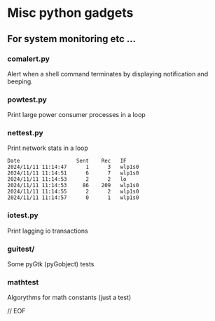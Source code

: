 # Misc python gadgets

## For system monitoring etc ...

### comalert.py

 Alert when a shell command terminates by displaying  notification and beeping.

### powtest.py

 Print large power consumer processes in a loop

### nettest.py

 Print network stats in a loop

    Date                  Sent    Rec   IF
    2024/11/11 11:14:47      1      3   wlp1s0
    2024/11/11 11:14:51      6      7   wlp1s0
    2024/11/11 11:14:53      2      2   lo
    2024/11/11 11:14:53     86    209   wlp1s0
    2024/11/11 11:14:55      2      2   wlp1s0
    2024/11/11 11:14:57      0      1   wlp1s0

### iotest.py

  Print lagging io transactions


### guitest/

  Some pyGtk (pyGobject) tests

### mathtest

  Algorythms for math constants (just a test)

// EOF
